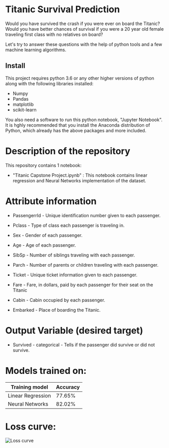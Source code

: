 # Titanic Survival Prediction
Would you have survived the crash if you were ever on board the Titanic?
Would you have better chances of survival if you were a 20 year old female traveling first class with no relatives on board?

Let's try to answer these questions with the help of python tools and a few machine learning algorithms. 

## Install
This project requires python 3.6 or any other higher versions of python along with the following libraries installed:

* Numpy
* Pandas
* matplotlib
* scikit-learn

You also need a software to run this python notebook, "Jupyter Notebook". It is hghly recommended that you install the Anaconda distribution of Python, which already has the above packages and more included.

# Description of the repository

This repository contains 1 notebook:

* "Titanic Capstone Project.ipynb" : This notebook contains linear regression and Neural Networks implementation of the dataset.

# Attribute information

* PassengerrId - Unique identification number given to each passenger.

* Pclass - Type of class each passenger is traveling in.

* Sex - Gender of each passenger.

* Age - Age of each passenger.

* SibSp - Number of siblings traveling with each passenger.

* Parch - Number of parents or children traveling with each passenger.

* Ticket - Unique ticket information given to each passenger.

* Fare - Fare, in dollars, paid by each passenger for their seat on the Titanic

* Cabin - Cabin occupied by each passenger.

* Embarked - Place of boarding the Titanic.

# Output Variable (desired target)

* Survived - categorical  - Tells if the passenger did survive or did not survive.

# Models trained on:

Training model | Accuracy
-------------- | --------
Linear Regression | 77.65%
Neural Networks | 82.02%

# Loss curve:

![Loss curve](C:\Users\BATCOMP\Desktop\Loss_curve.png)

